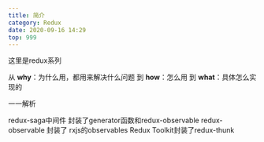 ```yaml
---
title: 简介
category: Redux
date: 2020-09-16 14:29
top: 999
---
```


这里是redux系列

从 
**why**：为什么用，都用来解决什么问题
到
**how**：怎么用
到
**what**：具体怎么实现的

一一解析


redux-saga中间件 封装了generator函数和redux-observable
redux-observable 封装了 rxjs的observables
Redux Toolkit封装了redux-thunk